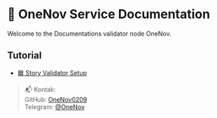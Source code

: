 # 🧱 OneNov Service Documentation

Welcome to the Documentations validator node OneNov.

## Tutorial

- [🟦 Story Validator Setup](#/service/story)

> 📬 Kontak:  
> GitHub: [OneNov0209](https://github.com/OneNov0209)  
> Telegram: [@OneNov](https://t.me/onenov0209)
